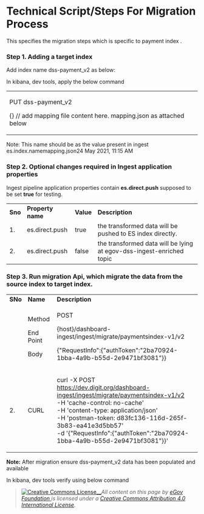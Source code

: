 # Technical Script/Steps For Migration Process

This specifies the migration steps which is specific to payment index .

### Step 1. Adding a target index <a href="#step-1.-adding-a-target-index" id="step-1.-adding-a-target-index"></a>

Add index name dss-payment\_v2 as below:

In kibana, dev tools, apply the below command

|                                                                                                     |
| --------------------------------------------------------------------------------------------------- |
| <p>PUT dss-payment_v2</p><p>{} // add mapping file content here. mapping.json as attached below</p> |

Note: This name should be as the value present in ingest es.index.namemapping.json24 May 2021, 11:15 AM

### Step 2. Optional changes required in Ingest application properties <a href="#step-2.-optional-changes-required-in-ingest-application-properties" id="step-2.-optional-changes-required-in-ingest-application-properties"></a>

Ingest pipeline application properties contain **es.direct.push** supposed to be set **true** for testing.

|         |                   |           |                                                                      |
| ------- | ----------------- | --------- | -------------------------------------------------------------------- |
| **Sno** | **Property name** | **Value** | **Description**                                                      |
| 1.      | es.direct.push    | true      | the transformed data will be pushed to ES index directly.            |
| 2.      | es.direct.push    | false     | the transformed data will be lying at egov-dss-ingest-enriched topic |

### Step 3. Run migration Api, which migrate the data from the source index to target index. <a href="#step-3.-run-migration-api-which-migrate-the-data-from-the-source-index-to-target-index." id="step-3.-run-migration-api-which-migrate-the-data-from-the-source-index-to-target-index."></a>

|         |                                          |                                                                                                                                                                                                                                                                                                                                                                                                          |
| ------- | ---------------------------------------- | -------------------------------------------------------------------------------------------------------------------------------------------------------------------------------------------------------------------------------------------------------------------------------------------------------------------------------------------------------------------------------------------------------- |
| **SNo** | **Name**                                 | **Description**                                                                                                                                                                                                                                                                                                                                                                                          |
|         | <p>Method</p><p>End Point</p><p>Body</p> | <p>POST</p><p>{host}/dashboard-ingest/ingest/migrate/paymentsindex-v1/v2</p><p>{"RequestInfo":{"authToken":"2ba70924-1bba-4a9b-b55d-2e9471bf3081"}}</p>                                                                                                                                                                                                                                                  |
| 2.      | CURL                                     | <p>curl -X POST<br><a href="https://dev.digit.org/dashboard-ingest/ingest/migrate/paymentsindex-v1/v2">https://dev.digit.org/dashboard-ingest/ingest/migrate/paymentsindex-v1/v2</a><br>-H 'cache-control: no-cache'<br>-H 'content-type: application/json'<br>-H 'postman-token: d83fc136-116d-265f-3b83-ea41e3d5bb57'<br>-d '{"RequestInfo":{"authToken":"2ba70924-1bba-4a9b-b55d-2e9471bf3081"}}'</p> |

**Note:** After migration ensure dss-payment\_v2 data has been populated and available

In kibana, dev tools verify using below command

> [![Creative Commons License](https://i.creativecommons.org/l/by/4.0/80x15.png)\_\_](http://creativecommons.org/licenses/by/4.0/)_All content on this page by_ [_eGov Foundation_ ](https://egov.org.in/)_is licensed under a_ [_Creative Commons Attribution 4.0 International License_](http://creativecommons.org/licenses/by/4.0/)_._

